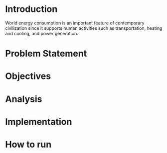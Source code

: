 
# Introduction 

World energy consumption is an important feature of contemporary civilization since it supports human activities such as transportation, heating and cooling, and power generation. 

# Problem Statement
# Objectives
# Analysis
# Implementation
# How to run
